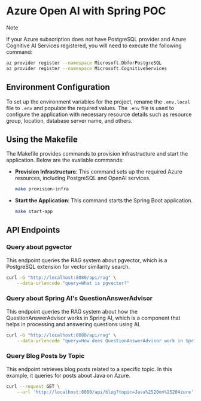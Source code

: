 # Azure Open AI with Spring POC

> [!NOTE]
> If your Azure subscription does not have PostgreSQL provider and Azure Cognitive AI Services registered, you will need to execute the following command:

```bash
az provider register --namespace Microsoft.DbforPostgreSQL
az provider register --namespace Microsoft.CognitiveServices
```

## Environment Configuration

To set up the environment variables for the project, rename the `.env.local` file to `.env` and populate the required values. The `.env` file is used to configure the application with necessary resource details such as resource group, location, database server name, and others.

## Using the Makefile

The Makefile provides commands to provision infrastructure and start the application. Below are the available commands:

- **Provision Infrastructure**: This command sets up the required Azure resources, including PostgreSQL and OpenAI services.

  ```bash
  make provision-infra
  ```

- **Start the Application**: This command starts the Spring Boot application.

  ```bash
  make start-app
  ```

## API Endpoints

### Query about pgvector

This endpoint queries the RAG system about pgvector, which is a PostgreSQL extension for vector similarity search.

```bash
curl -G "http://localhost:8080/api/rag" \
    --data-urlencode "query=What is pgvector?"
```

### Query about Spring AI's QuestionAnswerAdvisor

This endpoint queries the RAG system about how the QuestionAnswerAdvisor works in Spring AI, which is a component that helps in processing and answering questions using AI.

```bash
curl -G "http://localhost:8080/api/rag" \
    --data-urlencode "query=How does QuestionAnswerAdvisor work in Spring AI?"
```

### Query Blog Posts by Topic

This endpoint retrieves blog posts related to a specific topic. In this example, it queries for posts about Java on Azure.

```bash
curl --request GET \
    --url 'http://localhost:8080/api/blog?topic=Java%2520on%2520Azure' | jq
```
